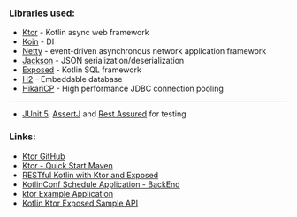 ### Libraries used:

 - [Ktor](https://github.com/ktorio/ktor) - Kotlin async web framework
 - [Koin](https://insert-koin.io/) - DI
 - [Netty](https://github.com/netty/netty) - event-driven asynchronous network application framework
 - [Jackson](https://github.com/FasterXML/jackson) - JSON serialization/deserialization
 - [Exposed](https://github.com/JetBrains/Exposed) - Kotlin SQL framework
 - [H2](https://github.com/h2database/h2database) - Embeddable database
 - [HikariCP](https://github.com/brettwooldridge/HikariCP) - High performance JDBC connection pooling
 --------
 - [JUnit 5](https://junit.org/junit5/), [AssertJ](http://joel-costigliola.github.io/assertj/) and [Rest Assured](http://rest-assured.io/) for testing


### Links:
- [Ktor GitHub](https://github.com/ktorio)
- [Ktor - Quick Start Maven ](http://ktor.io/quickstart/quickstart/maven.html)
- [RESTful Kotlin with Ktor and Exposed](https://ryanharrison.co.uk/2018/04/14/kotlin-ktor-exposed-starter.html)
- [KotlinConf Schedule Application - BackEnd](https://github.com/JetBrains/kotlinconf-app/blob/master/backend/src/org/jetbrains/kotlinconf/backend/Main.kt)
- [ktor Example Application](https://github.com/s1monw1/ktor_application/blob/master/src/main/kotlin/de/swirtz/kotlin/webdev/ktor/repo/PersonRepo.kt)
- [Kotlin Ktor Exposed Sample API](https://github.com/arun0009/kotlin-ktor-exposed-sample-api.git)


